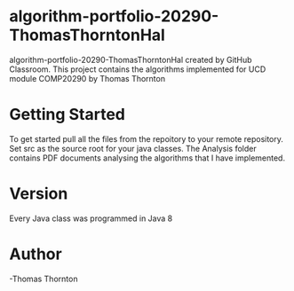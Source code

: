 # algorithm-portfolio-20290-ThomasThorntonHal
algorithm-portfolio-20290-ThomasThorntonHal created by GitHub Classroom.
This project contains the algorithms implemented for UCD module COMP20290
by Thomas Thornton

# Getting Started
To get started pull all the files from the repoitory to your remote repository. Set src as the source root for 
your java classes. The Analysis folder contains PDF documents analysing the algorithms that I have implemented.

# Version
Every Java class was programmed in Java 8

# Author
-Thomas Thornton
